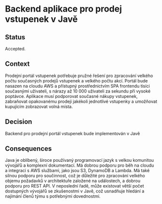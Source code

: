 # Backend aplikace pro prodej vstupenek v Javě

## Status
Accepted.

## Context
Prodejní portál vstupenek potřebuje pružné řešení pro zpracování velkého počtu současných prodejů vstupenek a velkého počtu akcí. Portál bude nasazen na cloudu AWS a přístupný prostřednictvím SPA frontendu tisíci současnými uživateli, s nárazy až 10 000 uživateli za sekundu při vysoké poptávce. Aplikace musí podporovat současné nákupy vstupenek, zabraňovat opakovanému prodeji jakékoli jednotlivé vstupenky a umožňovat kupujícím zobrazovat volná místa.

## Decision
Backend pro prodejní portál vstupenek bude implementován v Javě

## Consequences
Java je oblíbený, široce používaný programovací jazyk s velkou komunitou vývojářů a komplexní dokumentací. Má dobrou podporu pro běh na cloudu a integraci s AWS službami, jako jsou S3, DynamoDB a Lambda. Má také silnou podporu pro součinnost, což je důležité pro zpracování velkého objemu požadavků v architektuře založené na událostech, a dobrou podporu pro REST API. V neposlední řadě, může existovat větší počet dostupných vývojářů se zkušenostmi v Javě, což usnadňuje hledání a najímání členů týmu s potřebnými dovednostmi.